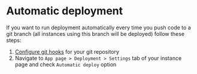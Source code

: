 # Automatic deployment

If you want to run deployment automatically every time you push code to a git branch (all instances using this branch will be deployed) follow these steps:

1. [Configure git hooks](../git/auto-deployment-hooks.md) for your git repository
2. Navigate to `App page > Deployment > Settings` tab of your instance page and check `Automatic deploy` option
